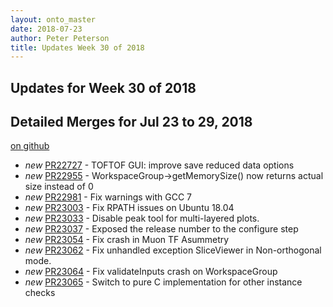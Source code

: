 ```yaml
---
layout: onto_master
date: 2018-07-23
author: Peter Peterson
title: Updates Week 30 of 2018
---
```

Updates for Week 30 of 2018
---------------------------

Detailed Merges for Jul 23 to 29, 2018
--------------------------------------
[on github](https://github.com/mantidproject/mantid/pulls?q=is%3Apr+merged%3A2018-07-24..2018-07-29)

* *new* [PR22727](https://github.com/mantidproject/mantid/pull/22727) - TOFTOF GUI: improve save reduced data options
* *new* [PR22955](https://github.com/mantidproject/mantid/pull/22955) - WorkspaceGroup->getMemorySize() now returns actual size instead of 0
* *new* [PR22981](https://github.com/mantidproject/mantid/pull/22981) - Fix warnings with GCC 7
* *new* [PR23003](https://github.com/mantidproject/mantid/pull/23003) - Fix RPATH issues on Ubuntu 18.04
* *new* [PR23033](https://github.com/mantidproject/mantid/pull/23033) - Disable peak tool for multi-layered plots.
* *new* [PR23037](https://github.com/mantidproject/mantid/pull/23037) - Exposed the release number to the configure step
* *new* [PR23054](https://github.com/mantidproject/mantid/pull/23054) - Fix crash in Muon TF Asummetry
* *new* [PR23062](https://github.com/mantidproject/mantid/pull/23062) - Fix unhandled exception SliceViewer in Non-orthogonal mode.
* *new* [PR23064](https://github.com/mantidproject/mantid/pull/23064) - Fix validateInputs crash on WorkspaceGroup
* *new* [PR23065](https://github.com/mantidproject/mantid/pull/23065) - Switch to pure C implementation for other instance checks
